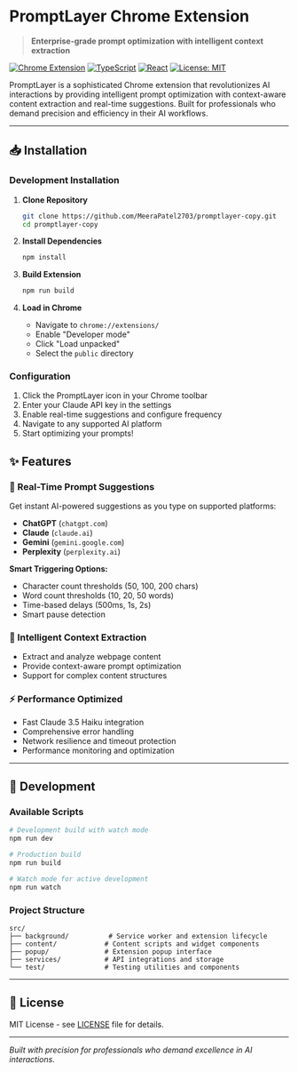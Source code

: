 # PromptLayer Chrome Extension

> **Enterprise-grade prompt optimization with intelligent context extraction**

[![Chrome Extension](https://img.shields.io/badge/Chrome-Extension-blue.svg)](https://chrome.google.com/webstore)
[![TypeScript](https://img.shields.io/badge/TypeScript-4.9+-blue.svg)](https://www.typescriptlang.org/)
[![React](https://img.shields.io/badge/React-18.2+-blue.svg)](https://reactjs.org/)
[![License: MIT](https://img.shields.io/badge/License-MIT-yellow.svg)](https://opensource.org/licenses/MIT)

PromptLayer is a sophisticated Chrome extension that revolutionizes AI interactions by providing intelligent prompt optimization with context-aware content extraction and real-time suggestions. Built for professionals who demand precision and efficiency in their AI workflows.

---

## 📥 **Installation**

### **Development Installation**

1. **Clone Repository**
   ```bash
   git clone https://github.com/MeeraPatel2703/promptlayer-copy.git
   cd promptlayer-copy
   ```

2. **Install Dependencies**
   ```bash
   npm install
   ```

3. **Build Extension**
   ```bash
   npm run build
   ```

4. **Load in Chrome**
   - Navigate to `chrome://extensions/`
   - Enable "Developer mode"
   - Click "Load unpacked"
   - Select the `public` directory

### **Configuration**
1. Click the PromptLayer icon in your Chrome toolbar
2. Enter your Claude API key in the settings
3. Enable real-time suggestions and configure frequency
4. Navigate to any supported AI platform
5. Start optimizing your prompts!

## **✨ Features**

### **🚀 Real-Time Prompt Suggestions**
Get instant AI-powered suggestions as you type on supported platforms:
- **ChatGPT** (`chatgpt.com`)
- **Claude** (`claude.ai`)
- **Gemini** (`gemini.google.com`) 
- **Perplexity** (`perplexity.ai`)

**Smart Triggering Options:**
- Character count thresholds (50, 100, 200 chars)
- Word count thresholds (10, 20, 50 words)
- Time-based delays (500ms, 1s, 2s)
- Smart pause detection

### **🎯 Intelligent Context Extraction**
- Extract and analyze webpage content
- Provide context-aware prompt optimization
- Support for complex content structures

### **⚡ Performance Optimized**
- Fast Claude 3.5 Haiku integration
- Comprehensive error handling
- Network resilience and timeout protection
- Performance monitoring and optimization

---

## 🔧 **Development**

### **Available Scripts**
```bash
# Development build with watch mode
npm run dev

# Production build
npm run build

# Watch mode for active development
npm run watch
```

### **Project Structure**
```
src/
├── background/          # Service worker and extension lifecycle
├── content/            # Content scripts and widget components
├── popup/              # Extension popup interface
├── services/           # API integrations and storage
└── test/               # Testing utilities and components
```

---

## 📄 **License**

MIT License - see [LICENSE](LICENSE) file for details.

---

*Built with precision for professionals who demand excellence in AI interactions.* 